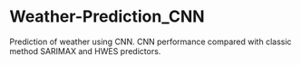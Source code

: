 # Weather-Prediction_CNN
Prediction of weather using CNN. CNN performance compared with classic method SARIMAX and HWES predictors.
